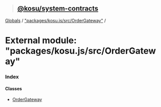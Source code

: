> ## [@kosu/system-contracts](../README.md)

[Globals](../globals.md) / ["packages/kosu.js/src/OrderGateway"](_packages_kosu_js_src_ordergateway_.md) /

# External module: "packages/kosu.js/src/OrderGateway"

### Index

#### Classes

* [OrderGateway](../classes/_packages_kosu_js_src_ordergateway_.ordergateway.md)